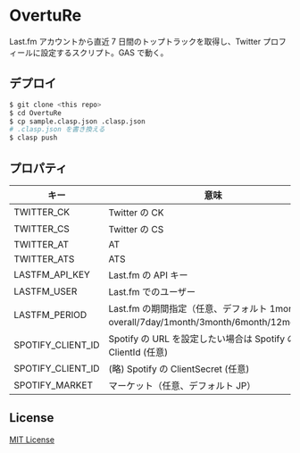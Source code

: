 # OvertuRe

Last.fm アカウントから直近 7 日間のトップトラックを取得し、Twitter プロフィールに設定するスクリプト。GAS で動く。

## デプロイ

```bash
$ git clone <this repo>
$ cd OvertuRe
$ cp sample.clasp.json .clasp.json
# .clasp.json を書き換える
$ clasp push
```

## プロパティ

| キー              | 意味                                                                                     |
| ----------------- | ---------------------------------------------------------------------------------------- |
| TWITTER_CK        | Twitter の CK                                                                            |
| TWITTER_CS        | Twitter の CS                                                                            |
| TWITTER_AT        | AT                                                                                       |
| TWITTER_ATS       | ATS                                                                                      |
| LASTFM_API_KEY    | Last.fm の API キー                                                                      |
| LASTFM_USER       | Last.fm でのユーザー                                                                     |
| LASTFM_PERIOD     | Last.fm の期間指定（任意、デフォルト 1month、overall/7day/1month/3month/6month/12month） |
| SPOTIFY_CLIENT_ID | Spotify の URL を設定したい場合は Spotify の　 ClientId (任意)                           |
| SPOTIFY_CLIENT_ID | (略) Spotify の ClientSecret (任意)                                                      |
| SPOTIFY_MARKET    | マーケット（任意、デフォルト JP）                                                        |

## License

[MIT License](/LICENSE)
